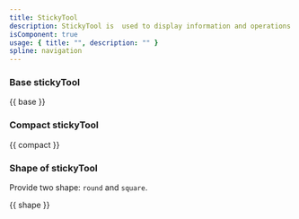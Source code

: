 ```yaml
---
title: StickyTool
description: StickyTool is  used to display information and operations on the side of a page on a permanent basis.
isComponent: true
usage: { title: "", description: "" }
spline: navigation
---
```


### Base stickyTool

{{ base }}

### Compact stickyTool

{{ compact }}

### Shape of stickyTool

Provide two shape: `round` and `square`.

{{ shape }}
